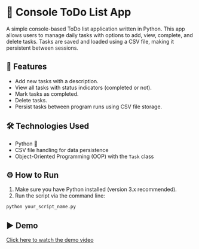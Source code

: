 # 📝 Console ToDo List App

A simple console-based ToDo list application written in Python. This app allows users to manage daily tasks with options to add, view, complete, and delete tasks. Tasks are saved and loaded using a CSV file, making it persistent between sessions.

## 🚀 Features

- Add new tasks with a description.
- View all tasks with status indicators (completed or not).
- Mark tasks as completed.
- Delete tasks.
- Persist tasks between program runs using CSV file storage.

## 🛠 Technologies Used

- Python 🐍
- CSV file handling for data persistence
- Object-Oriented Programming (OOP) with the `Task` class

## ⚙️ How to Run

1. Make sure you have Python installed (version 3.x recommended).
2. Run the script via the command line:

```bash
python your_script_name.py
```
## ▶️ Demo

[Click here to watch the demo video](https://drive.google.com/file/d/10SjGzf-uggyhbECfyMmyGI39jLqOOVTT/view?usp=sharing)
